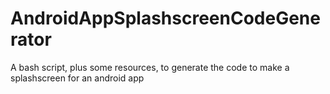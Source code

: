 AndroidAppSplashscreenCodeGenerator
===================================

A bash script, plus some resources, to generate the code to make a splashscreen for an android app